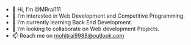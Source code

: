 - 👋 Hi, I’m @MRrai111
- 👀 I’m interested in Web Development and Competitive Programming.
- 🌱 I’m currently learning Back End Development.
- 💞️ I’m looking to collaborate on Web development Projects.
- 📫 Reach me on mohitrai9988@outlook.com

<!---
MRrai111/MRrai111 is a ✨ special ✨ repository because its `README.md` (this file) appears on your GitHub profile.
You can click the Preview link to take a look at your changes.
--->
